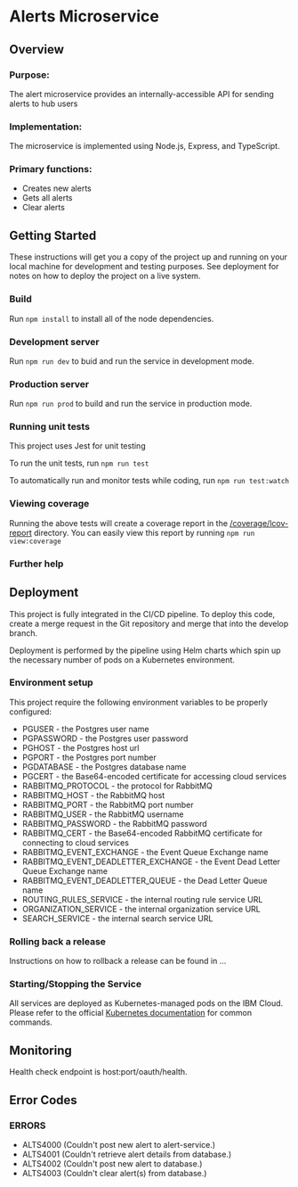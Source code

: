# Alerts Microservice

## Overview

### Purpose:

The alert microservice provides an internally-accessible API for sending alerts to hub users

### Implementation:

The microservice is implemented using Node.js, Express, and TypeScript.

### Primary functions:

- Creates new alerts
- Gets all alerts
- Clear alerts

## Getting Started

These instructions will get you a copy of the project up and running on your local machine for development and testing purposes. See deployment for notes on how to deploy the project on a live system.

### Build

Run `npm install` to install all of the node dependencies.

### Development server

Run `npm run dev` to buid and run the service in development mode.

### Production server

Run `npm run prod` to build and run the service in production mode.

### Running unit tests

This project uses Jest for unit testing

To run the unit tests, run `npm run test`

To automatically run and monitor tests while coding, run `npm run test:watch`

### Viewing coverage

Running the above tests will create a coverage report in the [/coverage/lcov-report](./coverage/lcov-report/index.html)
directory. You can easily view this report by running `npm run view:coverage`

### Further help

## Deployment

This project is fully integrated in the CI/CD pipeline. To deploy this code, create a merge
request in the Git repository and merge that into the develop branch.

Deployment is performed by the pipeline using Helm charts which spin up the necessary number of pods on a Kubernetes environment.

### Environment setup

This project require the following environment variables to be properly configured:

- PGUSER - the Postgres user name
- PGPASSWORD - the Postgres user password
- PGHOST - the Postgres host url
- PGPORT - the Postgres port number
- PGDATABASE - the Postgres database name
- PGCERT - the Base64-encoded certificate for accessing cloud services
- RABBITMQ_PROTOCOL - the protocol for RabbitMQ
- RABBITMQ_HOST - the RabbitMQ host
- RABBITMQ_PORT - the RabbitMQ port number
- RABBITMQ_USER - the RabbitMQ username
- RABBITMQ_PASSWORD - the RabbitMQ password
- RABBITMQ_CERT - the Base64-encoded RabbitMQ certificate for connecting to cloud services
- RABBITMQ_EVENT_EXCHANGE - the Event Queue Exchange name
- RABBITMQ_EVENT_DEADLETTER_EXCHANGE - the Event Dead Letter Queue Exchange name
- RABBITMQ_EVENT_DEADLETTER_QUEUE - the Dead Letter Queue name
- ROUTING_RULES_SERVICE - the internal routing rule service URL
- ORGANIZATION_SERVICE - the internal organization service URL
- SEARCH_SERVICE - the internal search service URL

### Rolling back a release

Instructions on how to rollback a release can be found in ...

### Starting/Stopping the Service

All services are deployed as Kubernetes-managed pods on the IBM Cloud. Please refer to the official
[Kubernetes documentation](https://kubernetes.io/docs/reference/kubectl/cheatsheet/) for common commands.

## Monitoring

Health check endpoint is host:port/oauth/health.

## Error Codes

### ERRORS

- ALTS4000 (Couldn't post new alert to alert-service.)
- ALTS4001 (Couldn't retrieve alert details from database.)
- ALTS4002 (Couldn't post new alert to database.)
- ALTS4003 (Couldn't clear alert(s) from database.)
